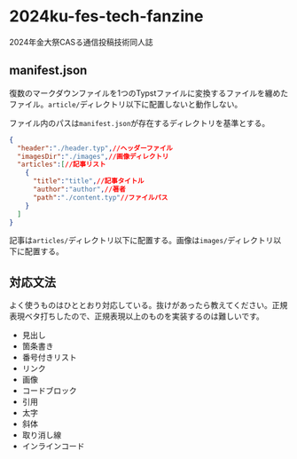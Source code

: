 # 2024ku-fes-tech-fanzine

2024年金大祭CASる通信投稿技術同人誌

## manifest.json

復数のマークダウンファイルを1つのTypstファイルに変換するファイルを纏めたファイル。`article/`ディレクトリ以下に配置しないと動作しない。

ファイル内のパスは`manifest.json`が存在するディレクトリを基準とする。

```json
{
  "header":"./header.typ",//ヘッダーファイル
  "imagesDir":"./images",//画像ディレクトリ
  "articles":[//記事リスト
    {
      "title":"title",//記事タイトル
      "author":"author",//著者
      "path":"./content.typ"//ファイルパス
    }
  ]
}
```

記事は`articles/`ディレクトリ以下に配置する。画像は`images/`ディレクトリ以下に配置する。

## 対応文法

よく使うものはひととおり対応している。抜けがあったら教えてください。正規表現ベタ打ちしたので、正規表現以上のものを実装するのは難しいです。

- 見出し
- 箇条書き
- 番号付きリスト
- リンク
- 画像
- コードブロック
- 引用
- 太字
- 斜体
- 取り消し線
- インラインコード
